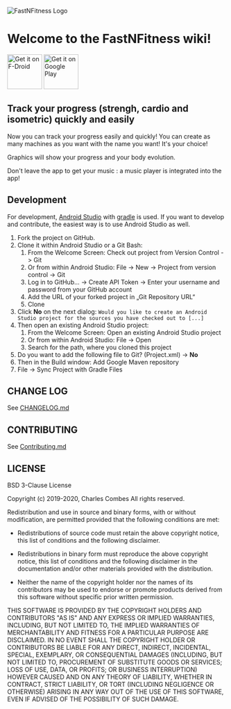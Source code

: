 ![FastNFitness Logo](https://lh3.googleusercontent.com/KKJw0HA9fD2g9mZMhzzeretD4Tvkr7-wPVzl7WMTTXiiqO6ikS5SqR5X9E8i2HPrNQ=w300)
# Welcome to the FastNFitness wiki!

[<img src="https://fdroid.gitlab.io/artwork/badge/get-it-on.png"
     alt="Get it on F-Droid"
     height="80">](https://f-droid.org/packages/com.easyfitness/)
[<img src="https://play.google.com/intl/en_us/badges/images/generic/en-play-badge.png"
     alt="Get it on Google Play"
     height="80">](https://play.google.com/store/apps/details?id=com.easyfitness)

## Track your progress (strengh, cardio and isometric) quickly and easily

Now you can track your progress easily and quickly!
You can create as many machines as you want with the name you want!
It's your choice!

Graphics will show your progress and your body evolution. 

Don't leave the app to get your music : a music player is integrated into the app!

## Development

For development, [Android Studio](https://developer.android.com/studio/) with [gradle](https://gradle.org/) is used. If you want to develop and contribute, the easiest way is to use Android Studio as well.

1. Fork the project on GitHub.
2. Clone it within Android Studio or a Git Bash:
    1. From the Welcome Screen: Check out project from Version Control -> Git
    1. Or from within Android Studio: File -> New -> Project from version control -> Git
    2. Log in to GitHub... -> Create API Token -> Enter your username and password from your GitHub account
    3. Add the URL of your forked project in „Git Repository URL“
    4. Clone
3. Click **No** on the next dialog: `Would you like to create an Android Studio project for the sources you have checked out to [...]`
4. Then open an existing Android Studio project:
    1. From the Welcome Screen: Open an existing Android Studio project
    1. Or from within Android Studio: File -> Open
    2. Search for the path, where you cloned this project
5. Do you want to add the following file to Git? (Project.xml) -> **No**
6. Then in the Build window: Add Google Maven repository
7. File -> Sync Project with Gradle Files

## CHANGE LOG

See [CHANGELOG.md](/CHANGELOG.md/)

## CONTRIBUTING

See [Contributing.md](/Contributing.md/)

## LICENSE

BSD 3-Clause License

Copyright (c) 2019-2020, Charles Combes
All rights reserved.

Redistribution and use in source and binary forms, with or without
modification, are permitted provided that the following conditions are met:

* Redistributions of source code must retain the above copyright notice, this
  list of conditions and the following disclaimer.

* Redistributions in binary form must reproduce the above copyright notice,
  this list of conditions and the following disclaimer in the documentation
  and/or other materials provided with the distribution.

* Neither the name of the copyright holder nor the names of its
  contributors may be used to endorse or promote products derived from
  this software without specific prior written permission.

THIS SOFTWARE IS PROVIDED BY THE COPYRIGHT HOLDERS AND CONTRIBUTORS "AS IS"
AND ANY EXPRESS OR IMPLIED WARRANTIES, INCLUDING, BUT NOT LIMITED TO, THE
IMPLIED WARRANTIES OF MERCHANTABILITY AND FITNESS FOR A PARTICULAR PURPOSE ARE
DISCLAIMED. IN NO EVENT SHALL THE COPYRIGHT HOLDER OR CONTRIBUTORS BE LIABLE
FOR ANY DIRECT, INDIRECT, INCIDENTAL, SPECIAL, EXEMPLARY, OR CONSEQUENTIAL
DAMAGES (INCLUDING, BUT NOT LIMITED TO, PROCUREMENT OF SUBSTITUTE GOODS OR
SERVICES; LOSS OF USE, DATA, OR PROFITS; OR BUSINESS INTERRUPTION) HOWEVER
CAUSED AND ON ANY THEORY OF LIABILITY, WHETHER IN CONTRACT, STRICT LIABILITY,
OR TORT (INCLUDING NEGLIGENCE OR OTHERWISE) ARISING IN ANY WAY OUT OF THE USE
OF THIS SOFTWARE, EVEN IF ADVISED OF THE POSSIBILITY OF SUCH DAMAGE.
